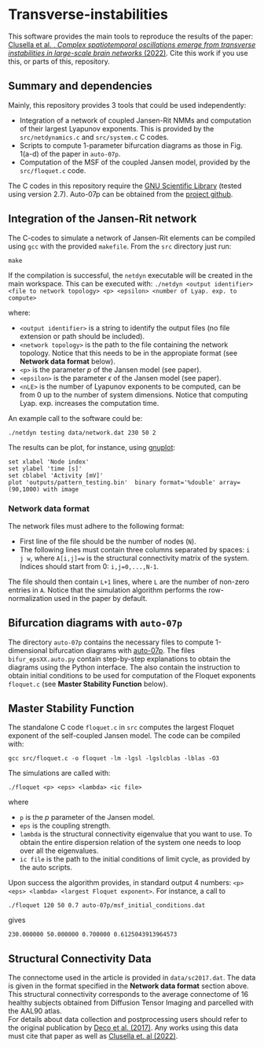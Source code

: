 # Transverse-instabilities

This software provides the main tools to reproduce the results of the paper: 
[Clusella et al. , *Complex spatiotemporal oscillations emerge from transverse instabilities in large-scale brain networks* (2022)](https://doi.org/10.1101/2022.12.02.518809).
Cite this work if you use this, or parts of this, repository.


## Summary and dependencies

Mainly, this repository provides 3 tools that could be used independently:

- Integration of a network of coupled Jansen-Rit NMMs and computation of their largest Lyapunov exponents. This is provided by the `src/netdynamics.c` and `src/system.c` C codes.
- Scripts to compute 1-parameter bifurcation diagrams as those in Fig. 1(a-d) of the paper in `auto-07p`.
- Computation of the MSF of the coupled Jansen model, provided by the `src/floquet.c` code.

The C codes in this repository require the [GNU Scientific Library](https://www.gnu.org/software/gsl/doc/html/index.html) (tested using version 2.7).
Auto-07p can be obtained from the [project github](https://github.com/auto-07p/auto-07p/releases).

## Integration of the Jansen-Rit network

The C-codes to simulate a network of Jansen-Rit elements can be compiled using `gcc`
with the provided `makefile`. From the `src` directory just run:

```
make
```

If the compilation is successful, the `netdyn` executable will be created in the main workspace.
This can be executed with:
`
./netdyn <output identifier> <file to network topology> <p> <epsilon> <number of Lyap. exp. to compute>
`

where:
- `<output identifier>` is a string to identify the output files (no file extension or path should be included).
- `<network topology>` is the path to the file containing the network topology. Notice that this needs to be in the appropiate format (see **Network data format** below).
- `<p>` is the parameter $p$ of the Jansen model (see paper).
- `<epsilon>` is the parameter $\epsilon$ of the Jansen model (see paper).
- `<nLE>` is the number of Lyapunov exponents to be computed, can be from 0 up to the number of system dimensions. Notice that computing Lyap. exp. increases the computation time.

An example call to the software could be:

```
./netdyn testing data/network.dat 230 50 2
```

The results can be plot, for instance, using [gnuplot](http://www.gnuplot.info/):

```
set xlabel 'Node index'
set ylabel 'time [s]'
set cblabel 'Activity [mV]'
plot 'outputs/pattern_testing.bin'  binary format='%double' array=(90,1000) with image

```

### Network data format

The network files must adhere to the following format:

- First line of the file should be the number of nodes (`N`).
- The following lines must contain three columns separated by spaces: `i j w`, where `A[i,j]=w` is the structural connectivity matrix of the system.
Indices should start from 0: `i,j=0,...,N-1`.


The file should then contain `L+1` lines, where `L` are the number of non-zero entries in `A`.
Notice that the simulation algorithm performs the row-normalization used in the paper by default.

## Bifurcation diagrams with `auto-07p`

The directory `auto-07p` contains the necessary files to compute 1-dimensional bifurcation
diagrams with [auto-07p](https://github.com/auto-07p/auto-07p).
The files `bifur_epsXX.auto.py` contain step-by-step explanations to obtain the diagrams using
the Python interface. The also contain the instruction to obtain initial conditions
to be used for computation of the Floquet exponents `floquet.c` (see **Master Stability Function** below).

## Master Stability Function

The standalone C code  `floquet.c` in `src` computes the largest Floquet exponent
of the self-coupled Jansen model.
The code can be compiled with:

```
gcc src/floquet.c -o floquet -lm -lgsl -lgslcblas -lblas -O3
```

The simulations are called with:
```
./floquet <p> <eps> <lambda> <ic file>
```

where 

- `p` is the $p$ parameter of the Jansen model.
- `eps` is the coupling strength.
- `lambda` is the structural connectivity eigenvalue that you want to use. To obtain the entire dispersion relation of the system one needs to loop over all the eigenvalues.
- `ic file` is the path to the initial conditions of limit cycle, as provided by the auto scripts.

Upon success the algorithm provides, in standard output 4 numbers: `<p> <eps> <lambda> <largest Floquet exponent>`.
For instance, a call to

```
./floquet 120 50 0.7 auto-07p/msf_initial_conditions.dat 
```
gives

```
230.000000 50.000000 0.700000 0.6125043913964573

```
## Structural Connectivity Data

The connectome used in the article is provided in `data/sc2017.dat`. 
The data is given in the format specified in the **Network data format** section above.
This structural connectivity corresponds to the average connectome
of 16 healthy subjects obtained from Diffusion Tensor Imaging and parcelled with the AAL90 atlas.  
For details about data collection and postprocessing users should refer to the
original publication by [Deco et al. (2017)](https://doi.org/10.1016/j.neuroimage.2017.03.023).
Any works using this data must cite that paper as well as [Clusella et. al (2022)](https://doi.org/10.1016/j.neuroimage.2017.03.023).



